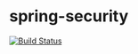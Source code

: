 # spring-security

[![Build Status](https://travis-ci.org/supr8sung/spring-security.svg?branch=master)](https://travis-ci.org/supr8sung/spring-security)